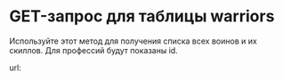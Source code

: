 # GET-запрос для таблицы warriors

Используйте этот метод для получения списка всех воинов и их скиллов. Для профессий будут показаны id.

url: [](http://127.0.0.1:8000/war/warriors/skills/)